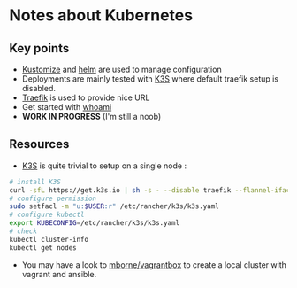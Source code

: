 # Notes about Kubernetes

## Key points

* [Kustomize](https://kustomize.io/) and [helm](https://helm.sh/) are used to manage configuration
* Deployments are mainly tested with [K3S](https://k3s.io) where default traefik setup is disabled.
* [Traefik](../traefik/README.md) is used to provide nice URL
* Get started with [whoami](../whoami/README.md)
* **WORK IN PROGRESS** (I'm still a noob)

## Resources

* [K3S](https://k3s.io) is quite trivial to setup on a single node :

```bash
# install K3S
curl -sfL https://get.k3s.io | sh -s - --disable traefik --flannel-iface enp0s8
# configure permission
sudo setfacl -m "u:$USER:r" /etc/rancher/k3s/k3s.yaml
# configure kubectl
export KUBECONFIG=/etc/rancher/k3s/k3s.yaml
# check
kubectl cluster-info
kubectl get nodes
```

* You may have a look to [mborne/vagrantbox](https://github.com/mborne/vagrantbox) to create a local cluster with vagrant and ansible.


